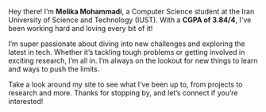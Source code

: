Hey there! I’m **Melika Mohammadi**, a Computer Science student at the Iran University of Science and Technology (IUST). With a **CGPA of 3.84/4**, I've been working hard and loving every bit of it!

I’m super passionate about diving into new challenges and exploring the latest in tech. Whether it’s tackling tough problems or getting involved in exciting research, I’m all in. I’m always on the lookout for new things to learn and ways to push the limits.

Take a look around my site to see what I’ve been up to, from projects to research and more. Thanks for stopping by, and let’s connect if you’re interested!

<!-- You can download my CV from [here](../static/assets/cv.pdf). -->